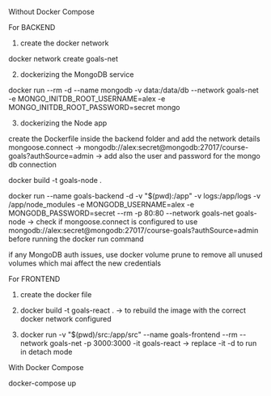 Without Docker Compose

For BACKEND

1. create the docker network

docker network create goals-net

2. dockerizing the MongoDB service

docker run --rm -d --name mongodb -v data:/data/db --network goals-net -e MONGO_INITDB_ROOT_USERNAME=alex -e MONGO_INITDB_ROOT_PASSWORD=secret mongo

3. dockerizing the Node app

create the Dockerfile inside the backend folder and add the network details mongoose.connect -> mongodb://alex:secret@mongodb:27017/course-goals?authSource=admin -> add also the user and password for the mongo db connection

docker build -t goals-node .

 docker run --name goals-backend -d -v "$(pwd):/app" -v logs:/app/logs -v /app/node_modules -e MONGODB_USERNAME=alex -e MONGODB_PASSWORD=secret --rm -p 80:80 --network goals-net goals-node -> check if mongoose.connect is configured to use mongodb://alex:secret@mongodb:27017/course-goals?authSource=admin before running the docker run command

 if any MongoDB auth issues, use docker volume prune to remove all unused volumes which mai affect the new credentials


For FRONTEND

1. create the docker file

2. docker build -t goals-react .  -> to rebuild the image with the correct docker network configured

3. docker run -v "$(pwd)/src:/app/src" --name goals-frontend --rm --network goals-net -p 3000:3000 -it goals-react -> replace -it -d to run in detach mode

With Docker Compose

docker-compose up